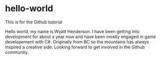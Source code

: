 # hello-world
This is for the Github tutorial

Hello world, my name is Wyatt Henderson. I have been getting into development for about a year now and have been mostly engaged in game developement with C#. Originally from BC so the mountains has always inspired a creative side. Looking forward to get involved in the Github community.
